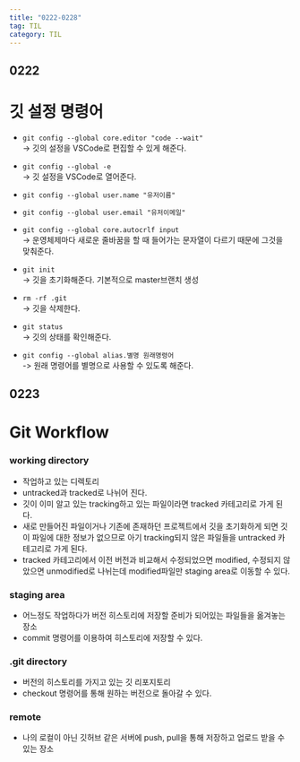 ```yaml
---
title: "0222-0228"
tag: TIL
category: TIL
---
```

## 0222
# 깃 설정 명령어

* `git config --global core.editor "code --wait"`  
 -> 깃의 설정을 VSCode로 편집할 수 있게 해준다.
* `git config --global -e`  
-> 깃 설정을 VSCode로 열어준다.

* `git config --global user.name "유저이름"`
* `git config --global user.email "유저이메일"`

* `git config --global core.autocrlf input`  
-> 운영체제마다 새로운 줄바꿈을 할 때 들어가는 문자열이 다르기 때문에 그것을 맞춰준다.

* `git init`  
-> 깃을 초기화해준다. 기본적으로 master브랜치 생성
* `rm -rf .git`  
-> 깃을 삭제한다.
* `git status`  
-> 깃의 상태를 확인해준다.
* `git config --global alias.별명 원래명령어`  
-> 원래 명령어를 별명으로 사용할 수 있도록 해준다.

## 0223
# Git Workflow
### working directory
* 작업하고 있는 디렉토리
* untracked과 tracked로 나뉘어 진다.
* 깃이 이미 알고 있는 tracking하고 있는 파일이라면 tracked 카테고리로 가게 된다.
* 새로 만들어진 파일이거나 기존에 존재하던 프로젝트에서 깃을 초기화하게 되면 깃이 파일에 대한 정보가 없으므로 아기 tracking되지 않은 파일들을 untracked 카테고리로 가게 된다.
* tracked 카테고리에서 이전 버전과 비교해서 수정되었으면 modified, 수정되지 않았으면 unmodified로 나뉘는데 modified파일만 staging area로 이동할 수 있다.

### staging area
* 어느정도 작업하다가 버전 히스토리에 저장할 준비가 되어있는 파일들을 옮겨놓는 장소
* commit 명령어를 이용하여 히스토리에 저장할 수 있다.

### .git directory
* 버전의 히스토리를 가지고 있는 깃 리포지토리
* checkout 명령어를 통해 원하는 버전으로 돌아갈 수 있다.

### remote
* 나의 로컬이 아닌 깃허브 같은 서버에 push, pull을 통해 저장하고 업로드 받을 수 있는 장소